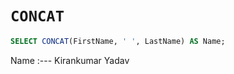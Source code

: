 # `CONCAT`

```sql
SELECT CONCAT(FirstName, ' ', LastName) AS Name;
```

Name
:---
Kirankumar Yadav
